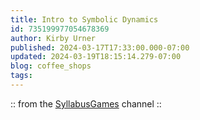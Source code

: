 ```yaml
---
title: Intro to Symbolic Dynamics
id: 735199977054678369
author: Kirby Urner
published: 2024-03-17T17:33:00.000-07:00
updated: 2024-03-19T18:15:14.279-07:00
blog: coffee_shops
tags: 
---
```


:: from the [SyllabusGames](https://www.youtube.com/@syllabusgames2681/videos) channel ::